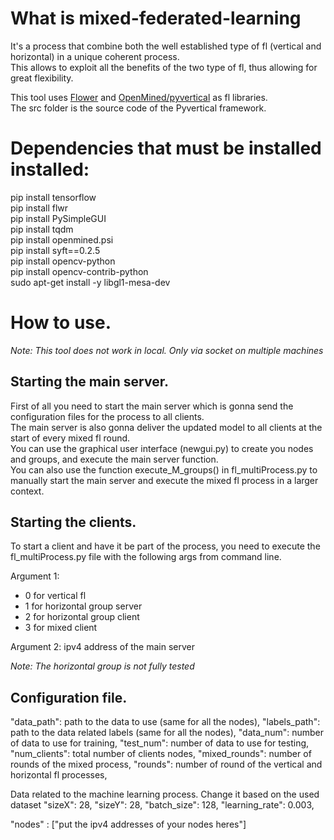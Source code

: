 # What is mixed-federated-learning
It's a process that combine both the well established type of fl (vertical and horizontal) in a unique coherent process.  
This allows to exploit all the benefits of the two type of fl, thus allowing for great flexibility.  

This tool uses [Flower](https://flower.dev/) and [OpenMined/pyvertical](https://github.com/OpenMined/PyVertical) as fl libraries.  
The src folder is the source code of the Pyvertical framework.

# Dependencies that must be installed installed:

pip install tensorflow  
pip install flwr  
pip install PySimpleGUI  
pip install tqdm   
pip install openmined.psi  
pip install syft==0.2.5  
pip install opencv-python  
pip install opencv-contrib-python  
sudo apt-get install -y libgl1-mesa-dev  


# How to use.

*Note: This tool does not work in local. Only via socket on multiple machines*

## Starting the main server.
First of all you need to start the main server which is gonna send the configuration files for the process to all clients.  
The main server is also gonna deliver the updated model to all clients at the start of every mixed fl round.  
You can use the graphical user interface (newgui.py) to create you nodes and groups, and execute the main server function.    
You can also use the function execute_M_groups() in fl_multiProcess.py to manually start the main server and execute the mixed fl process in a larger context.  

## Starting the clients.
To start a client and have it be part of the process, you need to execute the fl_multiProcess.py file with the following args from command line.  

Argument 1:
- 0 for vertical fl
- 1 for horizontal group server
- 2 for horizontal group client
- 3 for mixed client

Argument 2: ipv4 address of the main server  

*Note: The horizontal group is not fully tested*


## Configuration file.
 
  "data_path": path to the data to use (same for all the nodes),
  "labels_path": path to the data related labels (same for all the nodes),
  "data_num": number of data to use for training,
  "test_num": number of data to use for testing, 
  "num_clients": total number of clients nodes,
  "mixed_rounds": number of rounds of the mixed process,
  "rounds": number of round of the vertical and horizontal fl processes,
  
  Data related to the machine learning process. Change it based on the used dataset
  "sizeX": 28,
  "sizeY": 28,
  "batch_size": 128,
  "learning_rate": 0.003,
  
  "nodes" : ["put the ipv4 addresses of your nodes heres"]


